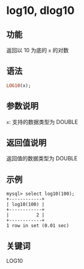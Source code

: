 # log10, dlog10

## 功能

返回以 10 为底的 `x` 的对数

## 语法

```Haskell
LOG10(x);
```

## 参数说明

`x`: 支持的数据类型为 DOUBLE

## 返回值说明

返回值的数据类型为 DOUBLE

## 示例

```Plain Text
mysql> select log10(100);
+------------+
| log10(100) |
+------------+
|          2 |
+------------+
1 row in set (0.01 sec)
```

## 关键词

LOG10
